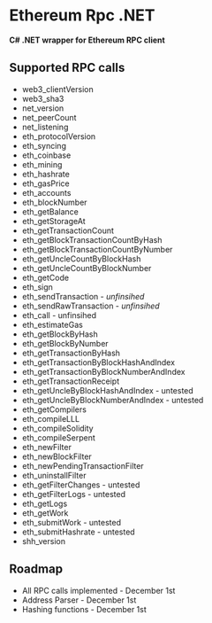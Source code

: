 
# Ethereum Rpc .NET

**C# .NET wrapper for Ethereum RPC client**

Supported RPC calls
--------

- web3_clientVersion
- web3_sha3
- net_version
- net_peerCount
- net_listening
- eth_protocolVersion
- eth_syncing
- eth_coinbase
- eth_mining
- eth_hashrate
- eth_gasPrice
- eth_accounts
- eth_blockNumber
- eth_getBalance
- eth_getStorageAt
- eth_getTransactionCount
- eth_getBlockTransactionCountByHash
- eth_getBlockTransactionCountByNumber
- eth_getUncleCountByBlockHash
- eth_getUncleCountByBlockNumber
- eth_getCode
- eth_sign
- eth_sendTransaction - *unfinsihed*
- eth_sendRawTransaction - *unfinsihed*
- eth_call - unfinsihed
- eth_estimateGas
- eth_getBlockByHash
- eth_getBlockByNumber
- eth_getTransactionByHash
- eth_getTransactionByBlockHashAndIndex
- eth_getTransactionByBlockNumberAndIndex
- eth_getTransactionReceipt
- eth_getUncleByBlockHashAndIndex - untested
- eth_getUncleByBlockNumberAndIndex - untested
- eth_getCompilers
- eth_compileLLL
- eth_compileSolidity
- eth_compileSerpent
- eth_newFilter
- eth_newBlockFilter
- eth_newPendingTransactionFilter
- eth_uninstallFilter
- eth_getFilterChanges - untested
- eth_getFilterLogs - untested
- eth_getLogs
- eth_getWork
- eth_submitWork - untested
- eth_submitHashrate - untested
- shh_version

Roadmap
--------

- All RPC calls implemented - December 1st
- Address Parser - December 1st
- Hashing functions - December 1st

